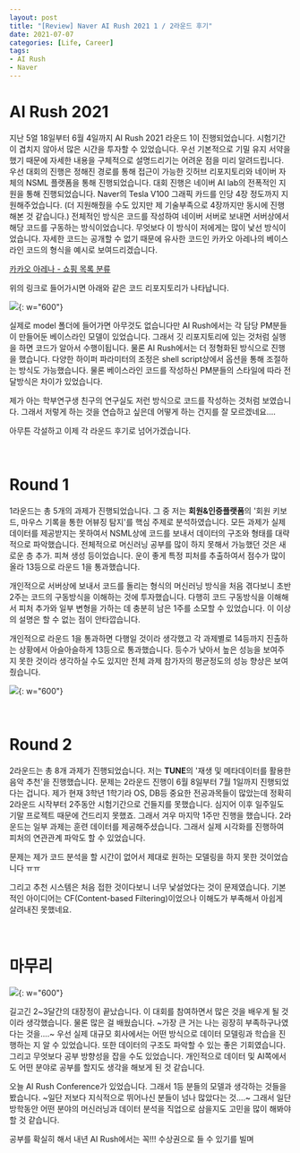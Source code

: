 ```yaml
---
layout: post
title: "[Review] Naver AI Rush 2021 1 / 2라운드 후기"
date: 2021-07-07
categories: [Life, Career]
tags:
- AI Rush
- Naver
---
```



# **AI Rush 2021**

지난 5얼 18일부터 6월 4일까지 AI Rush 2021 라운드 1이 진행되었습니다. 시험기간이 겹치지 않아서 많은 시간을 투자할 수 있었습니다. 우선 기본적으로 기밀 유지 서약을 했기 때문에 자세한 내용을 구체적으로 설명드리기는 어려운 점을 미리 알려드립니다. 우선 대회의 진행은 정해진 경로를 통해 접근이 가능한 깃허브 리포지토리와 네이버 자체의 NSML 플랫폼을 통해 진행되었습니다. 대회 진행은 네이버 AI lab의 전폭적인 지원을 통해 진행되었습니다. Naver의 Tesla V100 그래픽 카드를 인당 4장 정도까지 지원해주었습니다. (더 지원해줬을 수도 있지만 제 기술부족으로 4장까지만 동시에 진행해본 것 같습니다.) 전체적인 방식은 코드를 작성하여 네이버 서버로 보내면 서버상에서 해당 코드를 구동하는 방식이었습니다. 무엇보다 이 방식이 저에게는 많이 낯선 방식이었습니다. 자세한 코드는 공개할 수 없기 때문에 유사한 코드인 카카오 아레나의 베이스라인 코드의 형식을 예시로 보여드리겠습니다.

[카카오 아레나 - 쇼핑 목록 분류](https://github.com/kakao-arena/shopping-classification)


위의 링크로 들어가시면 아래와 같은 코드 리포지토리가 나타납니다.

![](https://img1.daumcdn.net/thumb/R1280x0/?scode=mtistory2&fname=https%3A%2F%2Fblog.kakaocdn.net%2Fdn%2FcbbH96%2Fbtq86fAOuDY%2FrLNqUvAFDof6d74IjCv7j1%2Fimg.png){: w="600"}  

실제로 model 폴더에 들어가면 아무것도 없습니다만 AI Rush에서는 각 담당 PM분들이 만들어둔 베이스라인 모델이 있었습니다. 그래서 깃 리포지토리에 있는 것처럼 실행을 하면 코드가 알아서 수행이됩니다. 물론 AI Rush에서는 더 정형화된 방식으로 진행을 했습니다. 다양한 하이퍼 파라미터의 조정은 shell script상에서 옵션을 통해 조절하는 방식도 가능했습니다. 물론 베이스라인 코드를 작성하신 PM분들의 스타일에 따라 전달방식은 차이가 있었습니다.

제가 아는 학부연구생 친구의 연구실도 저런 방식으로 코드를 작성하는 것처럼 보였습니다. 그래서 저렇게 하는 것을 연습하고 싶은데 어떻게 하는 건지를 잘 모르겠네요....

아무튼 각설하고 이제 각 라운드 후기로 넘어가겠습니다.

<br>

# **Round 1**

1라운드는 총 5개의 과제가 진행되었습니다. 그 중 저는 **회원&인증플랫폼**의 '회원 키보드, 마우스 기록을 통한 어뷰징 탐지'를 핵심 주제로 분석하였습니다. 모든 과제가 실제 데이터를 제공받지는 못하여서 NSML상에 코드를 보내서 데이터의 구조와 형태를 대략적으로 파악했습니다. 전체적으로 머신러닝 공부를 많이 하지 못해서 가능했던 것은 새로운 층 추가. 피쳐 생성 등이었습니다. 운이 좋게 특정 피처를 추출하여서 점수가 많이 올라 13등으로 라운드 1을 통과했습니다.

개인적으로 서버상에 보내서 코드를 돌리는 형식의 머신러닝 방식을 처음 겪다보니 초반 2주는 코드의 구동방식을 이해하는 것에 투자했습니다. 다행히 코드 구동방식을 이해해서 피처 추가와 일부 변형을 가하는 데 충분히 남은 1주를 소모할 수 있었습니다. 이 이상의 설명은 할 수 없는 점이 안타깝습니다.

개인적으로 라운드 1을 통과하면 다행일 것이라 생각했고 각 과제별로 14등까지 진출하는 상황에서 아슬아슬하게 13등으로 통과했습니다. 등수가 낮아서 높은 성능을 보여주지 못한 것이라 생각하실 수도 있지만 전체 과제 참가자의 평균정도의 성능 향상은 보여줬습니다.

![](https://img1.daumcdn.net/thumb/R1280x0/?scode=mtistory2&fname=https%3A%2F%2Fblog.kakaocdn.net%2Fdn%2FcPkRCE%2Fbtq80osReGs%2F7T1ShFBIqs13RfOmhgg590%2Fimg.png){: w="600"}

<br>

# **Round 2**

2라운드는 총 8개 과제가 진행되었습니다. 저는 **TUNE**의 '재생 및 메타데이터를 활용한 음악 추천'을 진행했습니다. 문제는 2라운드 진행이 6월 8일부터 7월 1일까지 진행되었다는 겁니다. 제가 현재 3학년 1학기라 OS, DB등 중요한 전공과목들이 많았는데 정확히 2라운드 시작부터 2주동안 시험기간으로 건들지를 못했습니다. 심지어 이후 일주일도 기말 프로젝트 때문에 건드리지 못했죠. 그래서 겨우 마지막 1주만 진행을 했습니다. 2라운드는 일부 과제는 훈련 데이터를 제공해주셨습니다. 그래서 실제 시각화를 진행하여 피처의 연관관계 파악도 할 수 있었습니다.

문제는 제가 코드 분석을 할 시간이 없어서 제대로 원하는 모델링을 하지 못한 것이었습니다 ㅠㅠ 

그리고 추천 시스템은 처음 접한 것이다보니 너무 낯설었다는 것이 문제였습니다. 기본적인 아이디어는 CF(Content-based Filtering)이었으나 이해도가 부족해서 아쉽게 살려내진 못했네요.

<br>

# **마무리**

![](https://img1.daumcdn.net/thumb/R1280x0/?scode=mtistory2&fname=https%3A%2F%2Fblog.kakaocdn.net%2Fdn%2FvnhUQ%2Fbtq85e3xp8D%2FikzW27hawQ1A6WYignM4c1%2Fimg.png){: w="600"}

길고긴 2~3달간의 대장정이 끝났습니다. 이 대회를 참여하면서 많은 것을 배우게 될 것이라 생각했습니다. 물론 많은 걸 배웠습니다. ~가장 큰 거는 나는 굉장히 부족하구나였다는 것을....~ 우선 실제 대규모 회사에서는 어떤 방식으로 데이터 모델링과 학습을 진행하는 지 알 수 있었습니다. 또한 데이터의 구조도 파악할 수 있는 좋은 기회였습니다. 그리고 무엇보다 공부 방향성을 잡을 수도 있었습니다. 개인적으로 데이터 및 AI쪽에서도 어떤 분야로 공부를 할지도 생각을 해보게 된 것 같습니다.

오늘 AI Rush Conference가 있었습니다. 그래서 1등 분들의 모델과 생각하는 것들을 봤습니다. ~일단 저보다 지식적으로 뛰어나신 분들이 넘나 많았다는 것....~ 그래서 일단 방학동안 어떤 분야의 머신러닝과 데이터 분석을 직업으로 삼을지도 고민을 많이 해봐야할 것 같습니다.

공부를 확실히 해서 내년 AI Rush에서는 꼭!!! 수상권으로 들 수 있기를 빌며
